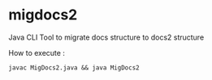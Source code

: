 # migdocs2
Java CLI Tool to migrate docs structure to docs2 structure

How to execute :

```shell
javac MigDocs2.java && java MigDocs2
```
